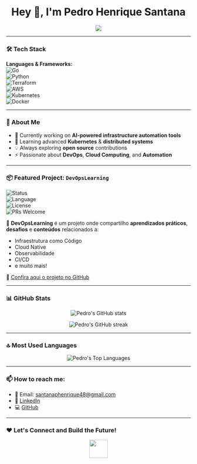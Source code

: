 <h1 align="center">Hey 👋, I'm Pedro Henrique Santana</h1>

<p align="center">
  <img src="https://readme-typing-svg.demolab.com/?lines=DevOps+Engineer;Cloud+Enthusiast;Golang+%F0%9F%90%B9+%2B+Python+%F0%9F%90%8D+Lover;Automation+Addict;Infrastructure+as+Code+%E2%9C%85&center=true&width=500&height=50" />
</p>

---

### 🛠️ Tech Stack

**Languages & Frameworks:**  
![Go](https://img.shields.io/badge/-Golang-00ADD8?style=for-the-badge&logo=go&logoColor=white)  
![Python](https://img.shields.io/badge/-Python-3776AB?style=for-the-badge&logo=python&logoColor=white)  
![Terraform](https://img.shields.io/badge/-Terraform-623CE4?style=for-the-badge&logo=terraform&logoColor=white)  
![AWS](https://img.shields.io/badge/-AWS-232F3E?style=for-the-badge&logo=amazon-aws&logoColor=white)  
![Kubernetes](https://img.shields.io/badge/-Kubernetes-326CE5?style=for-the-badge&logo=kubernetes&logoColor=white)  
![Docker](https://img.shields.io/badge/-Docker-2496ED?style=for-the-badge&logo=docker&logoColor=white)  

---

### 🚀 About Me

- 🔭 Currently working on **AI-powered infrastructure automation tools**  
- 🌱 Learning advanced **Kubernetes** & **distributed systems**  
- 💡 Always exploring **open source** contributions  
- ⚡ Passionate about **DevOps**, **Cloud Computing**, and **Automation**  

---

### 📦 Featured Project: `DevOpsLearning`

![Status](https://img.shields.io/badge/status-active-brightgreen)  
![Language](https://img.shields.io/badge/language-Go%20%7C%20Python-blue)  
![License](https://img.shields.io/badge/license-MIT-yellow)  
![PRs Welcome](https://img.shields.io/badge/PRs-welcome-brightgreen)  

🚀 **DevOpsLearning** é um projeto onde compartilho **aprendizados práticos**, **desafios** e **conteúdos** relacionados a:  
- Infraestrutura como Código  
- Cloud Native  
- Observabilidade  
- CI/CD  
- e muito mais!  

🔗 [Confira aqui o projeto no GitHub](https://github.com/pedrosantan4/devopslearning)  

---

### 📊 GitHub Stats

<p align="center">
  <img src="https://github-readme-stats.vercel.app/api?username=pedrosantan4&show_icons=true&theme=radical&count_private=true" alt="Pedro's GitHub stats"/>
</p>

<p align="center">
  <img src="https://github-readme-streak-stats.herokuapp.com/?user=pedrosantan4&theme=radical" alt="Pedro's GitHub streak"/>
</p>

---

### 🔝 Most Used Languages

<p align="center">
  <img src="https://github-readme-stats.vercel.app/api/top-langs/?username=pedrosantan4&layout=compact&theme=radical&langs_count=6" alt="Pedro's Top Languages"/>
</p>

---

### 📫 How to reach me:

- 📧 Email: santanaphenrique48@gmail.com  
- 💼 [LinkedIn](https://www.linkedin.com/in/pedro-santana-campelo/)  
- 💻 [GitHub](https://github.com/pedrosantan4)  

---

### ❤️ Let's Connect and Build the Future!

<p align="center">
  <img src="https://media.giphy.com/media/hvRJCLFzcasrR4ia7z/giphy.gif" width="50">
</p>
